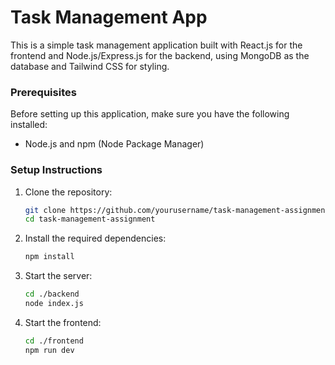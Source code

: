 # Task Management App

This is a simple task management application built with React.js for the frontend and Node.js/Express.js for the backend, using MongoDB as the database and Tailwind CSS for styling.

### Prerequisites
Before setting up this application, make sure you have the following installed:

- Node.js and npm (Node Package Manager)

### Setup Instructions

1. Clone the repository:
   ```bash
   git clone https://github.com/yourusername/task-management-assignment.git
   cd task-management-assignment

2. Install the required dependencies:
   ```bash
   npm install
   
4. Start the server:
   ```bash
   cd ./backend
   node index.js

5. Start the frontend:
   ```bash
   cd ./frontend
   npm run dev
